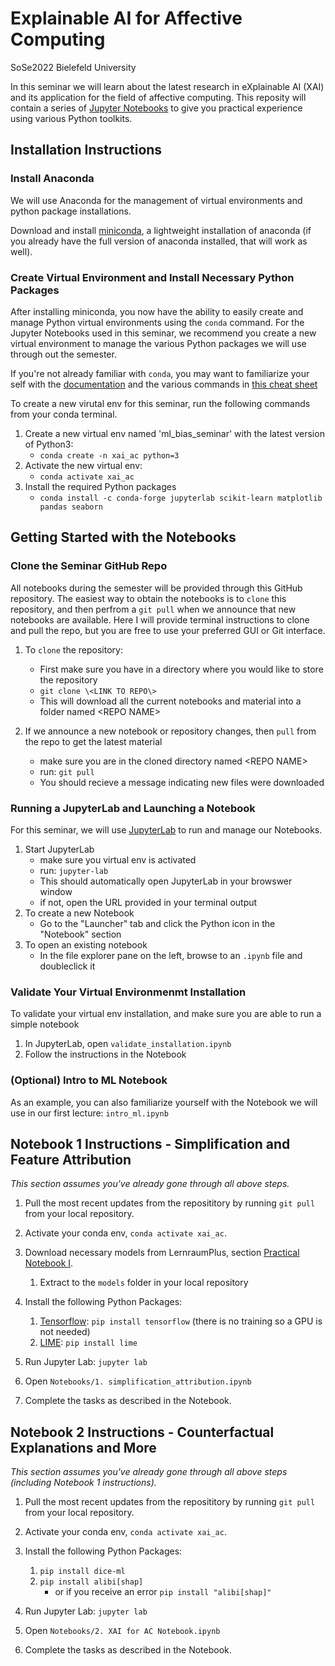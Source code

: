 # Explainable AI for Affective Computing

SoSe2022 Bielefeld University

In this seminar we will learn about the latest research in eXplainable AI (XAI) and its application for the field of affective computing.  This reposity will contain a series of [Jupyter Notebooks](https://jupyter.org/) to give you practical experience using various Python toolkits.

## Installation Instructions

### Install Anaconda

We will use Anaconda for the management of virtual environments and python package installations.

Download and install [miniconda](https://docs.conda.io/en/latest/miniconda.html), a lightweight installation of anaconda (if you already have the full version of anaconda installed, that will work as well).

### Create Virtual Environment and Install Necessary Python Packages

After installing miniconda, you now have the ability to easily create and manage Python virtual environments using the `conda` command. For the Jupyter Notebooks used in this seminar, we recommend you create a new virtual environment to manage the various Python packages we will use through out the semester.  

If you're not already familiar with `conda`, you may want to familiarize your self with the [documentation](https://docs.conda.io/projects/conda/en/latest/commands.html) and the various commands in [this cheat sheet](https://docs.conda.io/projects/conda/en/4.6.0/_downloads/52a95608c49671267e40c689e0bc00ca/conda-cheatsheet.pdf)

To create a new virutal env for this seminar, run the following commands from your conda terminal.

1. Create a new virtual env named 'ml_bias_seminar' with the latest version of Python3:
 	- `conda create -n xai_ac python=3`
2. Activate the new virtual env:
	- `conda activate xai_ac`
3. Install the required Python packages
	- `conda install -c conda-forge jupyterlab scikit-learn matplotlib pandas seaborn`


## Getting Started with the Notebooks

### Clone the Seminar GitHub Repo

All notebooks during the semester will be provided through this GitHub repository.  The easiest way to obtain the notebooks is to `clone` this repository, and then perfrom a `git pull` when we announce that new notebooks are available. Here I will provide terminal instructions to clone and pull the repo, but you are free to use your preferred GUI or Git interface.

1. To `clone` the repository:
	- First make sure you have in a directory where you would like to store the repository
	- `git clone \<LINK TO REPO\>`
	- This will download all the current notebooks and material into a folder named \<REPO NAME\>

2. If we announce a new notebook or repository changes, then `pull` from the repo to get the latest material
	- make sure you are in the cloned directory named \<REPO NAME\>
	- run: `git pull`
	- You should recieve a message indicating new files were downloaded

### Running a JupyterLab and Launching a Notebook

For this seminar, we will use [JupyterLab](https://jupyterlab.readthedocs.io/en/stable/) to run and manage our Notebooks.

1. Start JupyterLab
	- make sure you virtual env is activated
	- run: `jupyter-lab`
	- This should automatically open JupyterLab in your browswer window
	- if not, open the URL provided in your terminal output
2. To create a new Notebook
	- Go to the "Launcher" tab and click the Python icon in the "Notebook" section
3. To open an existing notebook
	- In the file explorer pane on the left, browse to an `.ipynb` file and doubleclick it

### Validate Your Virtual Environmenmt Installation

To validate your virtual env installation, and make sure you are able to run a simple notebook

1. In JupyterLab, open `validate_installation.ipynb`
2. Follow the instructions in the Notebook


### (Optional) Intro to ML Notebook

As an example, you can also familiarize yourself with the Notebook we will use in our first lecture: `intro_ml.ipynb`

## Notebook 1 Instructions - Simplification and Feature Attribution

*This section assumes you've already gone through all above steps.*

1. Pull the most recent updates from the reposititory by running `git pull` from your local repository. 
2. Activate your conda env, `conda activate xai_ac`.
3. Download necessary models from LernraumPlus, section [Practical Notebook I](https://lernraumplus.uni-bielefeld.de/course/view.php?id=12564&section=7).
    1. Extract to the `models` folder in your local repository
4. Install the following Python Packages:
    1. [Tensorflow](https://www.tensorflow.org/install): `pip install tensorflow` (there is no training so a GPU is not needed)  
    2. [LIME](https://github.com/marcotcr/lime): `pip install lime`

5. Run Jupyter Lab: `jupyter lab`
6. Open `Notebooks/1. simplification_attribution.ipynb` 
7. Complete the tasks as described in the Notebook.


## Notebook 2 Instructions - Counterfactual Explanations and More

*This section assumes you've already gone through all above steps (including Notebook 1 instructions).*

1. Pull the most recent updates from the reposititory by running `git pull` from your local repository. 
2. Activate your conda env, `conda activate xai_ac`.

4. Install the following Python Packages:
    1. `pip install dice-ml`
    2. `pip install alibi[shap]`
        - or if you receive an error `pip install "alibi[shap]"`

5. Run Jupyter Lab: `jupyter lab`
6. Open `Notebooks/2. XAI for AC Notebook.ipynb` 
7. Complete the tasks as described in the Notebook.
